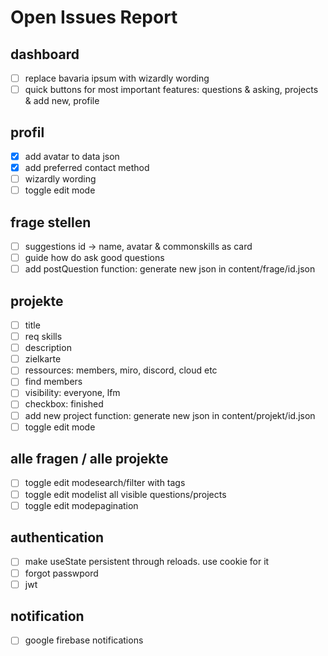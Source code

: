 # Open Issues Report

## dashboard
- [ ] replace bavaria ipsum with wizardly wording
- [ ] quick buttons for most important features: questions & asking, projects & add new, profile

## profil
- [x] add avatar to data json
- [x] add preferred contact method
- [ ] wizardly wording
- [ ] toggle edit mode

## frage stellen
- [ ] suggestions id -> name, avatar & commonskills as card
- [ ] guide how do ask good questions
- [ ] add postQuestion function: generate new json in content/frage/id.json

## projekte
- [ ] title
- [ ] req skills
- [ ] description
- [ ] zielkarte
- [ ] ressources: members, miro, discord, cloud etc
- [ ] find members
- [ ] visibility: everyone, lfm
- [ ] checkbox: finished
- [ ] add new project function: generate new json in content/projekt/id.json
- [ ] toggle edit mode

## alle fragen / alle projekte
- [ ] toggle edit modesearch/filter with tags
- [ ] toggle edit modelist all visible questions/projects
- [ ] toggle edit modepagination

## authentication
- [ ] make useState persistent through reloads. use cookie for it
- [ ] forgot passwpord
- [ ] jwt

## notification
- [ ] google firebase notifications
